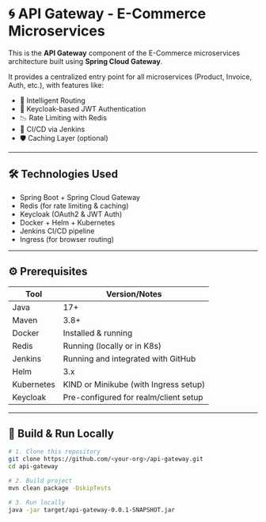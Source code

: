 # 🌀 API Gateway - E-Commerce Microservices

This is the **API Gateway** component of the E-Commerce microservices architecture built using **Spring Cloud Gateway**.

It provides a centralized entry point for all microservices (Product, Invoice, Auth, etc.), with features like:

- 🔀 Intelligent Routing
- 🔐 Keycloak-based JWT Authentication
- 📉 Rate Limiting with Redis
- 🚀 CI/CD via Jenkins
- 🛡️ Caching Layer (optional)

---

## 🛠️ Technologies Used

- Spring Boot + Spring Cloud Gateway
- Redis (for rate limiting & caching)
- Keycloak (OAuth2 & JWT Auth)
- Docker + Helm + Kubernetes
- Jenkins CI/CD pipeline
- Ingress (for browser routing)

---

## ⚙️ Prerequisites

| Tool       | Version/Notes                         |
| ---------- | ------------------------------------- |
| Java       | 17+                                   |
| Maven      | 3.8+                                  |
| Docker     | Installed & running                   |
| Redis      | Running (locally or in K8s)           |
| Jenkins    | Running and integrated with GitHub    |
| Helm       | 3.x                                   |
| Kubernetes | KIND or Minikube (with Ingress setup) |
| Keycloak   | Pre-configured for realm/client setup |

---

## 🚀 Build & Run Locally

```bash
# 1. Clone this repository
git clone https://github.com/<your-org>/api-gateway.git
cd api-gateway

# 2. Build project
mvn clean package -DskipTests

# 3. Run locally
java -jar target/api-gateway-0.0.1-SNAPSHOT.jar
```
